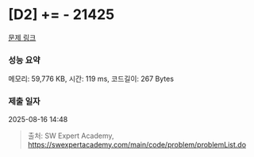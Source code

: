 # [D2] += - 21425 

[문제 링크](https://swexpertacademy.com/main/code/problem/problemDetail.do?contestProbId=AZD8K_UayDoDFAVs) 

### 성능 요약

메모리: 59,776 KB, 시간: 119 ms, 코드길이: 267 Bytes

### 제출 일자

2025-08-16 14:48



> 출처: SW Expert Academy, https://swexpertacademy.com/main/code/problem/problemList.do